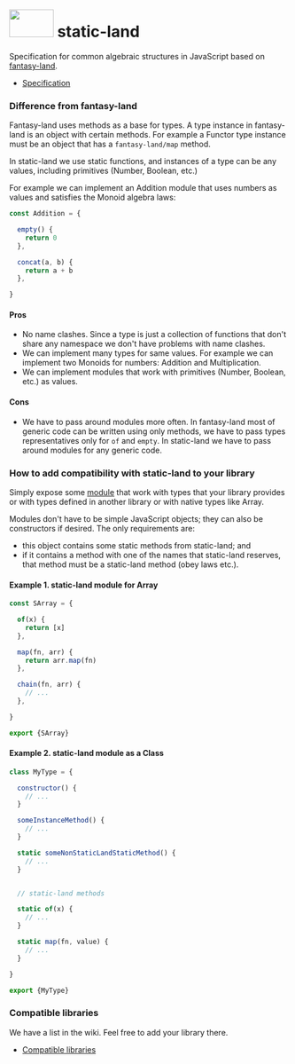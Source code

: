 # <img width="80" height="50" src="./logo/logo.png" /> static-land

Specification for common algebraic structures in JavaScript
based on [fantasy-land](https://github.com/fantasyland/fantasy-land).

* [Specification](docs/spec.md)

### Difference from fantasy-land

Fantasy-land uses methods as a base for types. A type instance in fantasy-land
is an object with certain methods. For example a Functor type instance must be an object
that has a `fantasy-land/map` method.

In static-land we use static functions, and instances
of a type can be any values, including primitives (Number, Boolean, etc.)

For example we can implement an Addition module that uses numbers as values
and satisfies the Monoid algebra laws:

```js
const Addition = {

  empty() {
    return 0
  },

  concat(a, b) {
    return a + b
  },

}
```

#### Pros

  - No name clashes. Since a type is just a collection of functions that don't
    share any namespace we don't have problems with name clashes.
  - We can implement many types for same values. For example we can implement
    two Monoids for numbers: Addition and Multiplication.
  - We can implement modules that work with primitives (Number, Boolean, etc.) as values.

#### Cons

  - We have to pass around modules more often.
    In fantasy-land most of generic code can be written using only methods,
    we have to pass types representatives only for `of` and `empty`. In static-land we have
    to pass around modules for any generic code.

### How to add compatibility with static-land to your library

Simply expose some [module](docs/spec.md#module) that work with types that your library provides or with types defined in another library or with native types like Array.

Modules don't have to be simple JavaScript objects; they can also be constructors if desired. The only requirements are:

- this object contains some static methods from static-land; and
- if it contains a method with one of the names that static-land reserves, that method must be a static-land method (obey laws etc.).

#### Example 1. static-land module for Array

```js
const SArray = {

  of(x) {
    return [x]
  },

  map(fn, arr) {
    return arr.map(fn)
  },

  chain(fn, arr) {
    // ...
  },

}

export {SArray}
```

#### Example 2. static-land module as a Class

```js
class MyType = {

  constructor() {
    // ...
  }

  someInstanceMethod() {
    // ...
  }

  static someNonStaticLandStaticMethod() {
    // ...
  }


  // static-land methods

  static of(x) {
    // ...
  }

  static map(fn, value) {
    // ...
  }

}

export {MyType}
```

### Compatible libraries

We have a list in the wiki. Feel free to add your library there.

- [Compatible libraries](https://github.com/rpominov/static-land/wiki/Compatible-libraries)
